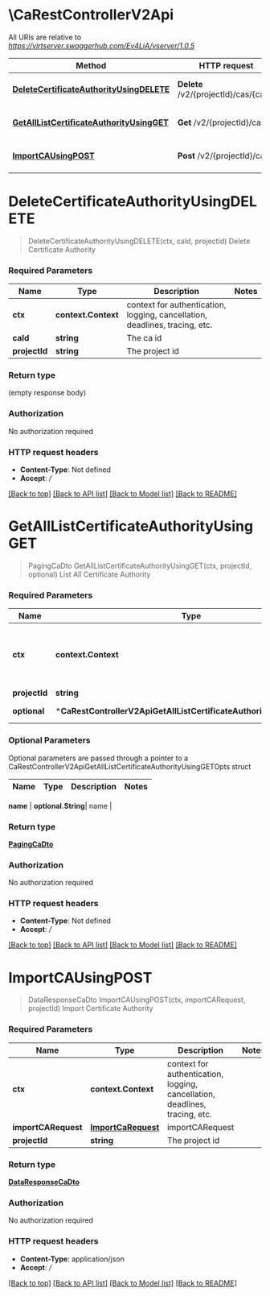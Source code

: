 # \CaRestControllerV2Api

All URIs are relative to *https://virtserver.swaggerhub.com/Ev4LiA/vserver/1.0.5*

Method | HTTP request | Description
------------- | ------------- | -------------
[**DeleteCertificateAuthorityUsingDELETE**](CaRestControllerV2Api.md#DeleteCertificateAuthorityUsingDELETE) | **Delete** /v2/{projectId}/cas/{caId} | Delete Certificate Authority
[**GetAllListCertificateAuthorityUsingGET**](CaRestControllerV2Api.md#GetAllListCertificateAuthorityUsingGET) | **Get** /v2/{projectId}/cas | List All Certificate Authority
[**ImportCAUsingPOST**](CaRestControllerV2Api.md#ImportCAUsingPOST) | **Post** /v2/{projectId}/cas | Import Certificate Authority


# **DeleteCertificateAuthorityUsingDELETE**
> DeleteCertificateAuthorityUsingDELETE(ctx, caId, projectId)
Delete Certificate Authority

### Required Parameters

Name | Type | Description  | Notes
------------- | ------------- | ------------- | -------------
 **ctx** | **context.Context** | context for authentication, logging, cancellation, deadlines, tracing, etc.
  **caId** | **string**| The ca id | 
  **projectId** | **string**| The project id | 

### Return type

 (empty response body)

### Authorization

No authorization required

### HTTP request headers

 - **Content-Type**: Not defined
 - **Accept**: */*

[[Back to top]](#) [[Back to API list]](../README.md#documentation-for-api-endpoints) [[Back to Model list]](../README.md#documentation-for-models) [[Back to README]](../README.md)

# **GetAllListCertificateAuthorityUsingGET**
> PagingCaDto GetAllListCertificateAuthorityUsingGET(ctx, projectId, optional)
List All Certificate Authority

### Required Parameters

Name | Type | Description  | Notes
------------- | ------------- | ------------- | -------------
 **ctx** | **context.Context** | context for authentication, logging, cancellation, deadlines, tracing, etc.
  **projectId** | **string**| project id | 
 **optional** | ***CaRestControllerV2ApiGetAllListCertificateAuthorityUsingGETOpts** | optional parameters | nil if no parameters

### Optional Parameters
Optional parameters are passed through a pointer to a CaRestControllerV2ApiGetAllListCertificateAuthorityUsingGETOpts struct

Name | Type | Description  | Notes
------------- | ------------- | ------------- | -------------

 **name** | **optional.String**| name | 

### Return type

[**PagingCaDto**](Paging«CADto».md)

### Authorization

No authorization required

### HTTP request headers

 - **Content-Type**: Not defined
 - **Accept**: */*

[[Back to top]](#) [[Back to API list]](../README.md#documentation-for-api-endpoints) [[Back to Model list]](../README.md#documentation-for-models) [[Back to README]](../README.md)

# **ImportCAUsingPOST**
> DataResponseCaDto ImportCAUsingPOST(ctx, importCARequest, projectId)
Import Certificate Authority

### Required Parameters

Name | Type | Description  | Notes
------------- | ------------- | ------------- | -------------
 **ctx** | **context.Context** | context for authentication, logging, cancellation, deadlines, tracing, etc.
  **importCARequest** | [**ImportCaRequest**](ImportCaRequest.md)| importCARequest | 
  **projectId** | **string**| The project id | 

### Return type

[**DataResponseCaDto**](DataResponse«CADto».md)

### Authorization

No authorization required

### HTTP request headers

 - **Content-Type**: application/json
 - **Accept**: */*

[[Back to top]](#) [[Back to API list]](../README.md#documentation-for-api-endpoints) [[Back to Model list]](../README.md#documentation-for-models) [[Back to README]](../README.md)

